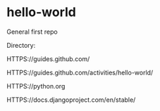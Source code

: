 # hello-world
General first repo

Directory:

HTTPS://guides.github.com/

HTTPS://guides.github.com/activities/hello-world/

HTTPS://python.org



HTTPS://docs.djangoproject.com/en/stable/
